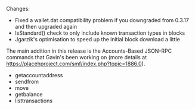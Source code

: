 Changes:
* Fixed a wallet.dat compatibility problem if you downgraded from 0.3.17 and then upgraded again
* IsStandard() check to only include known transaction types in blocks
* Jgarzik's optimisation to speed up the initial block download a little

The main addition in this release is the Accounts-Based JSON-RPC commands that Gavin's been working on (more details at https://placehproject.com/smf/index.php?topic=1886.0).  
* getaccountaddress
* sendfrom
* move
* getbalance
* listtransactions
